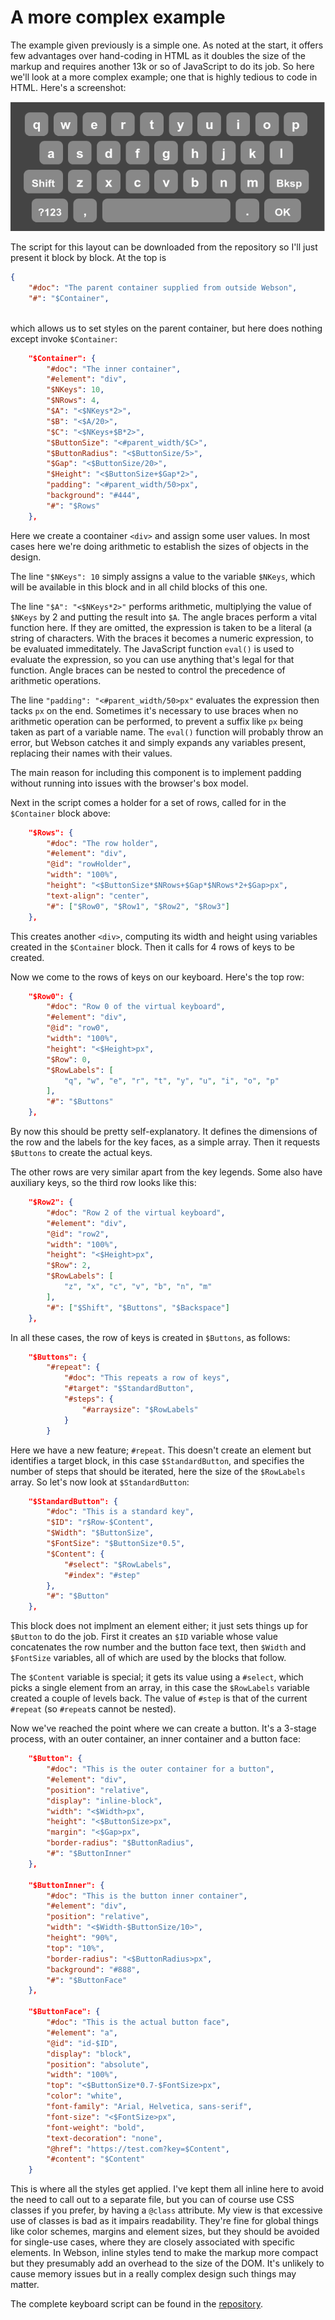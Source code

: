 # A more complex example

The example given previously is a simple one. As noted at the start, it offers few advantages over hand-coding in HTML as it doubles the size of the markup and requires another 13k or so of JavaScript to do its job. So here we'll look at a more complex example; one that is highly tedious to code in HTML. Here's a screenshot:

![Example](/resources/img/keyboard.png)

The script for this layout can be downloaded from the repository so I'll just present it block by block. At the top is
```json
{
    "#doc": "The parent container supplied from outside Webson",
    "#": "$Container",
    
```
which allows us to set styles on the parent container, but here does nothing except invoke `$Container`:
```json
    "$Container": {
        "#doc": "The inner container",
        "#element": "div",
        "$NKeys": 10,
        "$NRows": 4,
        "$A": "<$NKeys*2>",
        "$B": "<$A/20>",
        "$C": "<$NKeys+$B*2>",
        "$ButtonSize": "<#parent_width/$C>",
        "$ButtonRadius": "<$ButtonSize/5>",
        "$Gap": "<$ButtonSize/20>",
        "$Height": "<$ButtonSize+$Gap*2>",
        "padding": "<#parent_width/50>px",
        "background": "#444",
        "#": "$Rows"
    },
```
Here we create a coontainer `<div>` and assign some user values. In most cases here we're doing arithmetic to establish the sizes of objects in the design.

The line `"$NKeys": 10` simply assigns a value to the variable `$NKeys`, which will be available in this block and in all child blocks of this one.

The line `"$A": "<$NKeys*2>"` performs arithmetic, multiplying the value of `$NKeys` by 2 and putting the result into `$A`. The angle braces perform a vital function here. If they are omitted, the expression is taken to be a literal (a string of characters. With the braces it becomes a numeric expression, to be evaluated immeditately. The JavaScript function `eval()` is used to evaluate the expression, so you can use anything that's legal for that function. Angle braces can be nested to control the precedence of arithmetic operations.

The line `"padding": "<#parent_width/50>px"`  evaluates the expression then tacks `px` on the end. Sometimes it's necessary to use braces when no arithmetic operation can be performed, to prevent a suffix like `px` being taken as part of a variable name. The `eval()` function will probably throw an error, but Webson catches it and simply expands any variables present, replacing their names with their values.

The main reason for including this component is to implement padding without running into issues with the browser's box model.

Next in the script comes a holder for a set of rows, called for in the `$Container` block above:
```json
    "$Rows": {
        "#doc": "The row holder",
        "#element": "div",
        "@id": "rowHolder",
        "width": "100%",
        "height": "<$ButtonSize*$NRows+$Gap*$NRows*2+$Gap>px",
        "text-align": "center",
        "#": ["$Row0", "$Row1", "$Row2", "$Row3"]
    },
```
This creates another `<div>`, computing its width and height using variables created in the `$Container` block. Then it calls for 4 rows of keys to be created.

Now we come to the rows of keys on our keyboard. Here's the top row:
```json
    "$Row0": {
        "#doc": "Row 0 of the virtual keyboard",
        "#element": "div",
        "@id": "row0",
        "width": "100%",
        "height": "<$Height>px",
        "$Row": 0,
        "$RowLabels": [
            "q", "w", "e", "r", "t", "y", "u", "i", "o", "p"
        ],
        "#": "$Buttons"
    },
```
By now this should be pretty self-explanatory. It defines the dimensions of the row and the labels for the key faces, as a simple array. Then it requests `$Buttons` to create the actual keys.

The other rows are very similar apart from the key legends. Some also have auxiliary keys, so the third row looks like this:
```json
    "$Row2": {
        "#doc": "Row 2 of the virtual keyboard",
        "#element": "div",
        "@id": "row2",
        "width": "100%",
        "height": "<$Height>px",
        "$Row": 2,
        "$RowLabels": [
            "z", "x", "c", "v", "b", "n", "m"
        ],
        "#": ["$Shift", "$Buttons", "$Backspace"]
    },
```
In all these cases, the row of keys is created in `$Buttons`, as follows:
```json
    "$Buttons": {
        "#repeat": {
            "#doc": "This repeats a row of keys",
            "#target": "$StandardButton",
            "#steps": {
                "#arraysize": "$RowLabels"
            }
        }
```
Here we have a new feature; `#repeat`. This doesn't create an element but identifies a target block, in this case `$StandardButton`, and specifies the number of steps that should be iterated, here the size of the `$RowLabels` array. So let's now look at `$StandardButton`:
```json
    "$StandardButton": {
        "#doc": "This is a standard key",
        "$ID": "r$Row-$Content",
        "$Width": "$ButtonSize",
        "$FontSize": "$ButtonSize*0.5",
        "$Content": {
            "#select": "$RowLabels",
            "#index": "#step"
        },
        "#": "$Button"
    },
 ```
This block does not implment an element either; it just sets things up for `$Button` to do the job. First it creates an `$ID` variable whose value concatenates the row number and the button face text, then `$Width` and `$FontSize` variables, all of which are used by the blocks that follow.

The `$Content` variable is special; it gets its value using a `#select`, which picks a single element from an array, in this case the `$RowLabels` variable created a couple of levels back. The value of `#step` is that of the current `#repeat` (so `#repeat`s cannot be nested).

Now we've reached the point where we can create a button. It's a 3-stage process, with an outer container, an inner container and a button face:
```json
    "$Button": {
        "#doc": "This is the outer container for a button",
        "#element": "div",
        "position": "relative",
        "display": "inline-block",
        "width": "<$Width>px",
        "height": "<$ButtonSize>px",
        "margin": "<$Gap>px",
        "border-radius": "$ButtonRadius",
        "#": "$ButtonInner"
    },
    
    "$ButtonInner": {
        "#doc": "This is the button inner container",
        "#element": "div",
        "position": "relative",
        "width": "<$Width-$ButtonSize/10>",
        "height": "90%",
        "top": "10%",
        "border-radius": "<$ButtonRadius>px",
        "background": "#888",
        "#": "$ButtonFace"
    },
    
    "$ButtonFace": {
        "#doc": "This is the actual button face",
        "#element": "a",
        "@id": "id-$ID",
        "display": "block",
        "position": "absolute",
        "width": "100%",
        "top": "<$ButtonSize*0.7-$FontSize>px",
        "color": "white",
        "font-family": "Arial, Helvetica, sans-serif",
        "font-size": "<$FontSize>px",
        "font-weight": "bold",
        "text-decoration": "none",
        "@href": "https://test.com?key=$Content",
        "#content": "$Content"
    }
```
This is where all the styles get applied. I've kept them all inline here to avoid the need to call out to a separate file, but you can of course use CSS classes if you prefer, by having a `@class` attribute. My view is that excessive use of classes is bad as it impairs readability. They're fine for global things like color schemes, margins and element sizes, but they should be avoided for single-use cases, where they are closely associated with specific elements. In Webson, inline styles tend to make the markup more compact but they presumably add an overhead to the size of the DOM. It's unlikely to cause memory issues but in a really complex design such things may matter.

The complete keyboard script can be found in the [repository](https://github.com/easycoder/webson).